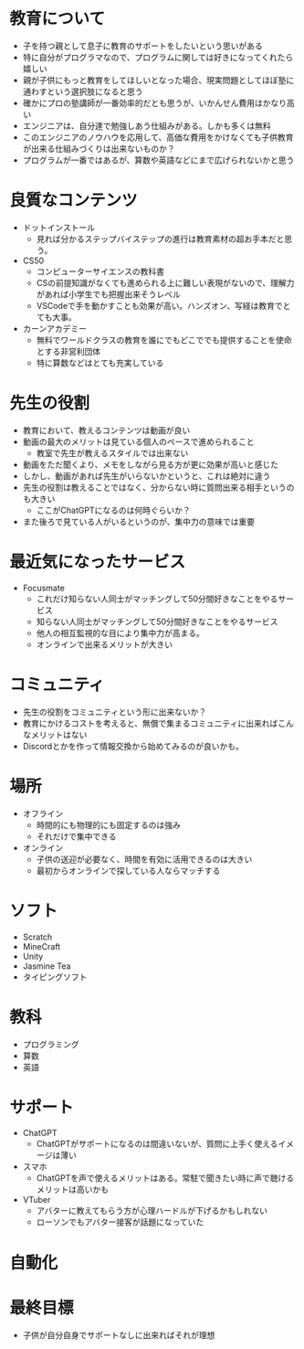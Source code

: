 # 教育について
- 子を持つ親として息子に教育のサポートをしたいという思いがある
- 特に自分がプログラマなので、プログラムに関しては好きになってくれたら嬉しい
- 親が子供にもっと教育をしてほしいとなった場合、現実問題としてほぼ塾に通わすという選択肢になると思う
- 確かにプロの塾講師が一番効率的だとも思うが、いかんせん費用はかなり高い
- エンジニアは、自分達で勉強しあう仕組みがある。しかも多くは無料
- このエンジニアのノウハウを応用して、高価な費用をかけなくても子供教育が出来る仕組みづくりは出来ないものか？
- プログラムが一番ではあるが、算数や英語などにまで広げられないかと思う
 
# 良質なコンテンツ
- ドットインストール
  - 見れば分かるステップバイステップの進行は教育素材の超お手本だと思う。
- CS50
  - コンピューターサイエンスの教科書
  - CSの前提知識がなくても進められる上に難しい表現がないので、理解力があれば小学生でも把握出来そうレベル
  - VSCodeで手を動かすことも効果が高い。ハンズオン、写経は教育でとても大事。
- カーンアカデミー
  - 無料でワールドクラスの教育を誰にでもどこででも提供することを使命とする非営利団体
  - 特に算数などはとても充実している

# 先生の役割
- 教育において、教えるコンテンツは動画が良い
- 動画の最大のメリットは見ている個人のペースで進められること
  - 教室で先生が教えるスタイルでは出来ない
- 動画をただ聞くより、メモをしながら見る方が更に効果が高いと感じた
- しかし、動画があれば先生がいらないかというと、これは絶対に違う
- 先生の役割は教えることではなく、分からない時に質問出来る相手というのも大きい
  - ここがChatGPTになるのは何時ぐらいか？
- また後ろで見ている人がいるというのが、集中力の意味では重要

# 最近気になったサービス
- Focusmate
  - これだけ知らない人同士がマッチングして50分間好きなことをやるサービス
  - 知らない人同士がマッチングして50分間好きなことをやるサービス
  - 他人の相互監視的な目により集中力が高まる。
  - オンラインで出来るメリットが大きい

# コミュニティ
- 先生の役割をコミュニティという形に出来ないか？
- 教育にかけるコストを考えると、無償で集まるコミュニティに出来ればこんなメリットはない
- Discordとかを作って情報交換から始めてみるのが良いかも。

# 場所 
- オフライン
  - 時間的にも物理的にも固定するのは強み
  - それだけで集中できる
- オンライン
  - 子供の送迎が必要なく、時間を有効に活用できるのは大きい
  - 最初からオンラインで探している人ならマッチする

# ソフト
- Scratch
- MineCraft
- Unity
- Jasmine Tea
- タイピングソフト

# 教科 
- プログラミング
- 算数
- 英語

# サポート
- ChatGPT
  - ChatGPTがサポートになるのは間違いないが、質問に上手く使えるイメージは薄い
- スマホ
  - ChatGPTを声で使えるメリットはある。常駐で聞きたい時に声で聴けるメリットは高いかも
- VTuber
  - アバターに教えてもらう方が心理ハードルが下げるかもしれない
  - ローソンでもアバター接客が話題になっていた

# 自動化

# 最終目標
- 子供が自分自身でサポートなしに出来ればそれが理想
